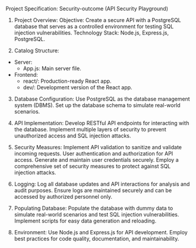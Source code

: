 Project Specification: Security-outcome (API Security Playground)

1. Project Overview:
 Objective: Create a secure API with a PostgreSQL database that serves as a controlled environment for testing SQL injection vulnerabilities.
 Technology Stack: Node.js, Express.js, PostgreSQL.

2. Catalog Structure:
* Server:
  - App.js: Main server file.
* Frontend:
  - react/: Production-ready React app.
  - dev/: Development version of the React app.

3. Database Configuration:
 Use PostgreSQL as the database management system (DBMS).
 Set up the database schema to simulate real-world scenarios.

4. API Implementation:
 Develop RESTful API endpoints for interacting with the database.
 Implement multiple layers of security to prevent unauthorized access and SQL injection attacks.

5. Security Measures:
 Implement API validation to sanitize and validate incoming requests.
 User authentication and authorization for API access.
 Generate and maintain user credentials securely.
 Employ a comprehensive set of security measures to protect against SQL injection attacks.

6. Logging:
 Log all database updates and API interactions for analysis and audit purposes.
 Ensure logs are maintained securely and can be accessed by authorized personnel only.

7. Populating Database:
 Populate the database with dummy data to simulate real-world scenarios and test SQL injection vulnerabilities.
 Implement scripts for easy data generation and reloading.

8. Environment:
 Use Node.js and Express.js for API development.
 Employ best practices for code quality, documentation, and maintainability.